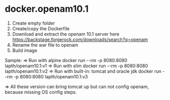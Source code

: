 # docker.openam10.1

1. Create empty folder
2. Create/copy the Dockerfile
3. Download and extract the openam 10.1 server here https://backstage.forgerock.com/downloads/search?q=openam
4. Rename the war file to openam
5. Build image


Sample:
=> Run with alpine
docker run --rm -p 8080:8080 lapth/openam10.1:v1
=> Run with slim
docker run --rm -p 8080:8080 lapth/openam10.1:v2
=> Run with built-in: tomcat and oracle jdk
docker run --rm -p 8080:8080 lapth/openam10.1:v3

=> All these version can bring tomcat up but can not config openam, because missing OS config steps.
